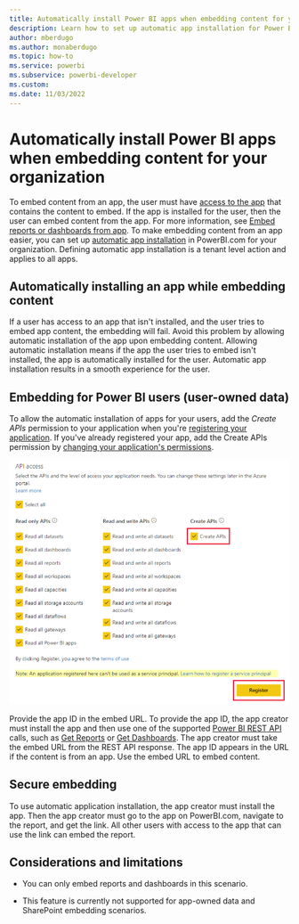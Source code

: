 ```yaml
---
title: Automatically install Power BI apps when embedding content for your organization
description: Learn how to set up automatic app installation for Power BI apps when embedding content from apps for your organization.
author: mberdugo
ms.author: monaberdugo
ms.topic: how-to
ms.service: powerbi
ms.subservice: powerbi-developer
ms.custom:
ms.date: 11/03/2022
---
```


# Automatically install Power BI apps when embedding content for your organization

To embed content from an app, the user must have [access to the app](../../collaborate-share/service-create-distribute-apps.md) that contains the content to embed. If the app is installed for the user, then the user can embed content from the app. For more information, see [Embed reports or dashboards from app](./index.yml). To make embedding content from an app easier, you can set up [automatic app installation](https://powerbi.microsoft.com/blog/automatically-install-apps/) in PowerBI.com for your organization. Defining automatic app installation is a tenant level action and applies to all apps.

## Automatically installing an app while embedding content

If a user has access to an app that isn't installed, and the user tries to embed app content, the embedding will fail. Avoid this problem by allowing automatic installation of the app upon embedding content. Allowing automatic installation means if the app the user tries to embed isn't installed, the app is automatically installed for the user. Automatic app installation results in a smooth experience for the user.

## Embedding for Power BI users (user-owned data)

To allow the automatic installation of apps for your users, add the *Create APIs* permission to your application when you're [registering your application](register-app.md#register-an-azure-ad-app). If you've already registered your app, add the Create APIs permission by [changing your application's permissions](/power-bi/developer/embedded/register-app#change-your-azure-ad-apps-permissions).

![Screenshot of the Power BI embedding setup tool, which shows the selected Create APIs option.](media/embed-auto-install-app/register-app-create-content.png)

Provide the app ID in the embed URL. To provide the app ID, the app creator must install the app and then use one of the supported [Power BI REST API](/rest/api/power-bi/) calls, such as [Get Reports](/rest/api/power-bi/reports/getreports) or [Get Dashboards](/rest/api/power-bi/dashboards/getdashboards). The app creator must take the embed URL from the REST API response. The app ID appears in the URL if the content is from an app. Use the embed URL to embed content.

## Secure embedding

To use automatic application installation, the app creator must install the app. Then the app creator must go to the app on PowerBI.com, navigate to the report, and get the link. All other users with access to the app that can use the link can embed the report.

## Considerations and limitations

* You can only embed reports and dashboards in this scenario.

* This feature is currently not supported for app-owned data and SharePoint embedding scenarios.
